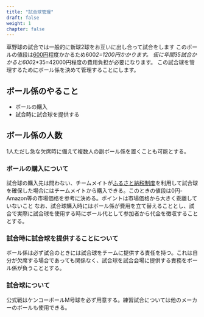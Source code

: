 ```yaml
---
title: "試合球管理"
draft: false
weight: 1
chapter: false
---
```


草野球の試合では一般的に新球2球をお互いに出し合って試合をします
このボールの値段は[600円](https://www.amazon.co.jp/%E3%83%8A%E3%82%AC%E3%82%BB%E3%82%B1%E3%83%B3%E3%82%B3%E3%83%BC-KENKO-%E4%B8%80%E8%88%AC%E3%83%BB%E4%B8%AD%E5%AD%A6%E7%94%9F%E7%94%A8-1%E3%83%80%E3%83%BC%E3%82%B9-MD/dp/B0723H1YP7/ref=sr_1_5?adgrpid=54958900924&gclid=Cj0KCQjwteOaBhDuARIsADBqRegL0dciBeRvX988IAw015ow6ZowWXdqJxsV9hOXNVlGgnQyFqM8DuYaAnF3EALw_wcB&hvadid=618606268074&hvdev=c&hvlocphy=1009343&hvnetw=g&hvqmt=e&hvrand=17060693618409950340&hvtargid=kwd-411163929325&hydadcr=12118_13379318&jp-ad-ap=0&keywords=%E3%82%B1%E3%83%B3%E3%82%B3%E3%83%BC+m%E7%90%83&qid=1666821210&qu=eyJxc2MiOiIxLjYwIiwicXNhIjoiMS41NSIsInFzcCI6IjEuMzAifQ%3D%3D&sr=8-5)程度かかるため600*2=1200円かかります。
仮に年間35試合かかると600*2*35=42000円程度の費用負担が必要になります。
この試合球を管理するためにボール係を決めて管理することにします。

## ボール係のやること

- ボールの購入
- 試合時に試合球を提供する

## ボール係の人数

1人ただし急な欠席時に備えて複数人の副ボール係を置くことも可能とする。

### ボールの購入について

試合球の購入先は問わない、チームメイトが[ふるさと納税制度](https://www.furusato-tax.jp/product/detail/12441/5114710)を利用して試合球を確保した場合にはチームメイトから購入できる。このときの値段は0円-Amazon等の市場価格を参考に決める。ポイントは市場価格から大きく乖離していないこと
なお、試合球購入時にはボール係が費用を立て替えることとし、試合で実際に試合球を使用する時にボール代として参加者から代金を徴収することとする。

### 試合時に試合球を提供することについて

ボール係は必ず試合のときには試合球をチームに提供する責任を持つ。これは自分が欠席する場合であっても関係なく、試合球を試合会場に提供する責務をボール係が負うこととする。

### 試合球について

公式戦はケンコーボールM号球を必ず用意する。練習試合については他のメーカーのボールも使用できる。
